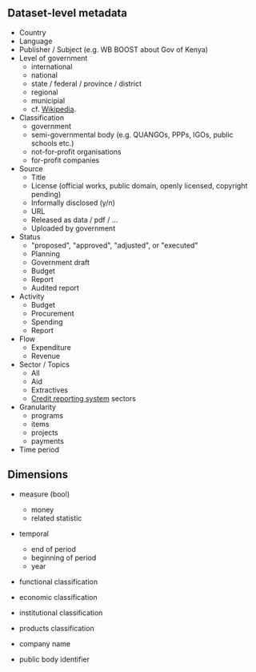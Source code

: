 

## Dataset-level metadata

* Country
* Language
* Publisher / Subject (e.g. WB BOOST about Gov of Kenya)
* Level of government
    * international
    * national
    * state / federal / province / district
    * regional
    * municipial
    * cf. [Wikipedia](https://en.wikipedia.org/wiki/Administrative_division#English_terms).
* Classification 
    * government
    * semi-governmental body (e.g. QUANGOs, PPPs, IGOs, public schools etc.)
    * not-for-profit organisations
    * for-profit companies
* Source 
    * Title
    * License (official works, public domain, openly licensed, copyright pending)
    * Informally disclosed (y/n)
    * URL
    * Released as data / pdf / ...
    * Uploaded by government
* Status
    * "proposed", "approved", "adjusted", or "executed"
    * Planning
    * Government draft
    * Budget 
    * Report 
    * Audited report
* Activity
    * Budget
    * Procurement
    * Spending
    * Report
* Flow
    * Expenditure
    * Revenue
* Sector / Topics
    * All
    * Aid
    * Extractives
    * [Credit reporting system](http://www.oecd.org/dac/stats/purposecodessectorclassification.htm) sectors
* Granularity
    * programs
    * items
    * projects
    * payments 
* Time period



## Dimensions

* measure (bool)
    * money
    * related statistic
* temporal
    * end of period
    * beginning of period
    * year 
* functional classification 
* economic classification 
* institutional classification
* products classification

* company name
* public body identifier
